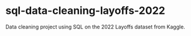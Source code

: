 # sql-data-cleaning-layoffs-2022
Data cleaning project using SQL on the 2022 Layoffs dataset from Kaggle.
